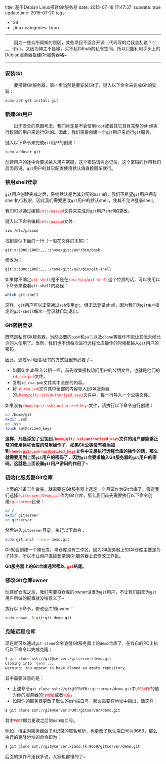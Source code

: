 title: 基于Debian Linux搭建Git服务器
date: 2015-07-18 17:47:37
isupdate: true
updatetime: 2015-07-20
tags: 
- Git
- Linux
categories: Linux
---

&ensp;&ensp;&ensp;&ensp;因为一些众所周知的原因，某些项目不适合开源（代码写的烂我会乱说？(╯﹏╰)b ）。又因为博主不是壕，买不起Github的私有空间，所以只能利用手头上的Debian服务器搭建Git服务器咯~



-----

### 安装Git

    要搭建Git服务器，第一步当然是要安装Git了，键入以下命令来完成Git的安装：

```bash
sudo apt-get install git
```

### 新建Git用户

&ensp;&ensp;&ensp;&ensp;出于安全的原因考虑，我们肯定是不会使用`root`或者其它具有完整的shell执行权限的用户来运行Git的。因此，我们需要创建一个`git`用户来运行`git`服务。

键入以下命令来完成`git`用户的创建：

```bash
sudo adduser git
```

创建用户的途中会要求输入用户密码，这个密码请务必记住，这个密码的作用我们后面再说。`git`用户的其它配置使用默认值直接回车就行。

### 禁用shell登录

`git`用户创建完成之后，系统默认是为其分配的`bash`的，我们不希望`git`用户拥有shell执行权限，因此我们需要更改`git`用户的默认shell，使其不允许登录shell。

我们可以通过编辑<font color=red>`/etc/passwd`</font>文件来完成对`git`用户shell的更改。

键入以下命令编辑<font color=red>`/etc/passwd`</font>文件：

```bash
vim /etc/passwd
```
<!--more-->

找到类似下面的一行（一般在文件的末尾）：

```bash
git:x:1000:1000:,,,:/home/git:/usr/bin/bash
```
修改为：
```bash
git:x:1000:1000:,,,:/home/git:/usr/bin/git-shell
```
如果你不确定<font color=red>`git-shell`</font>是不是在<font color=red>`/usr/bin/git-shell`</font>这个位置的话，可以使用以下命令来查看`git-shell`的路径：
```bash
which git-shell
```

这样，`git`用户可以正常通过`ssh`使用git，但无法登录shell，因为我们为`git用户`指定的`git-shell`每次一登录就自动退出。

### Git密钥登录

既然是私有Git服务器，当然必要的`push`和`pull`以及`clone`等操作不能让其他未经允许的人使用了。当然，我们也不想每次进行远程仓库操作的时候都输入`git`用户的密码。

因此，通过ssh密钥证书的方式就很有必要了~

- 如同Github导入公钥一样，首先收集授权访问用户的公钥文件，也就是他们的<font color=red>`id_rsa.pub`</font>文件。
- 复制`id_rsa.pub`文件其中全部的内容。
- 将<font color=red>`id_rsa.pub`</font>文件其中全部的内容导入到Git服务器的<font color=red>`/home/git/.ssh/authorized_keys`</font>文件中，每一行导入一个公钥文件。

如果没有<font color=red>`/home/git/.ssh/authorized_keys`</font>文件，请执行以下命令自行创建：
```bash
cd /home/git
mkdir .ssh
cd .ssh
touch authorized_keys
```
**这样，凡是添加了公钥到<font color=red>`/home/git/.ssh/authorized_keys`</font>文件的用户都能够正常的使用远程仓库的常用操作了，如果Git公钥没有被添加到<font color=red>`/home/git/.ssh/authorized_keys`</font>文件中又想执行远程仓库的操作的话，那么就需要用到上面`git`用户的密码了，因为`git`会要求输入Git服务器的`git`用户的密码。这就是上面设置`git`用户密码的作用了~**

### 初始化服务器Git仓库

上面的准备工作做完，就需要在Git服务器上选定一个目录作为Git仓库了。假定我们选择<font color=red>`/gitserver/Demo.git`</font>作为Git仓库，那么我们首先需要执行以下命令创建<font color=red>`/gitserver`</font>目录：

```bash
cd /
mkdir gitserver
cd gitserver
```
然后进入`gitserver`目录，执行以下命令：

```bash
sudo git init --bare demo.git
```
Git就会创建一个裸仓库，裸仓库没有工作区，因为Git服务器上的Git仓库主要是为了共享，所以不让用户直接登录到Git服务器上去修改工作区。

**Git服务器上的Git仓库通常都以<font color=red>`.git`</font>结尾。**

### 修改Git仓库owner

创建好仓库之后，我们需要将仓库的owner设置为`git`用户，不让我们前面为`git`用户所做的配置就没啥意义了~

执行以下命令，修改仓库的owner：
```bash
sudo chown -R git:git demo.git
```

### 克隆远程仓库

现在就可以通过`git clone`命令克隆Git服务器上的`demo`仓库了，在各自的PC上执行以下命令以完成克隆：

```bash
$ git clone ssh://git@server:/gitserver/demo.git
Cloning into 'demo'...
warning: You appear to have cloned an empty repository.
```

其中需要注意的是：

- 上述命令`git clone ssh://git@SERVER:/gitserver/demo.git`中,<font color=red>`SERVER`</font>的值为你的服务器的<font color=red>`ip地址`</font>或者<font color=red>`域名`</font>。
- 如果你的服务器更改了默认的ssh端口号，那么需要在地址中指出，像这样：

```bash
$ git clone ssh://git@server:PORT/gitserver/demo.git
```
其中<font color=red>`PORT`</font>即为更改之后的ssh端口号。

例如，博主对服务器做了A记录的域名解析，也更改了默认端口号为9669，那么执行的克隆地址的命令即为：
```bash
$ git clone ssh://git@server.xiamo.tk:9669/gitserver/demo.git
```

后面的操作不用我多说，大家也都懂的了~